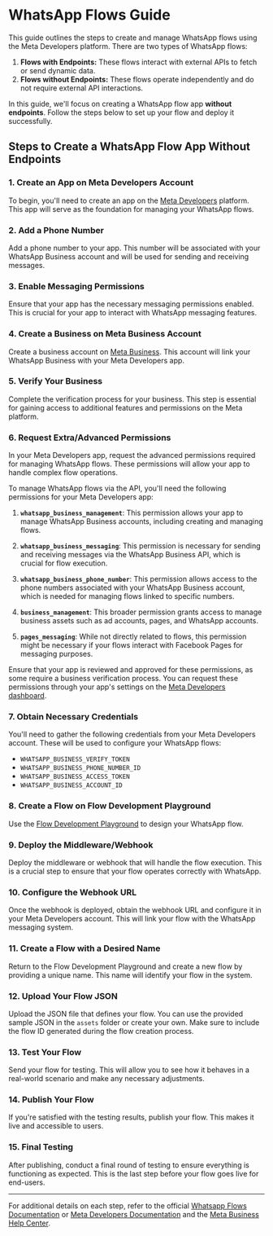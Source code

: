 
# WhatsApp Flows Guide

This guide outlines the steps to create and manage WhatsApp flows using the Meta Developers platform. There are two types of WhatsApp flows:

1. **Flows with Endpoints:** These flows interact with external APIs to fetch or send dynamic data.
2. **Flows without Endpoints:** These flows operate independently and do not require external API interactions.

In this guide, we'll focus on creating a WhatsApp flow app **without endpoints**. Follow the steps below to set up your flow and deploy it successfully.

## Steps to Create a WhatsApp Flow App Without Endpoints

### 1. Create an App on Meta Developers Account
To begin, you'll need to create an app on the [Meta Developers](https://developers.facebook.com/) platform. This app will serve as the foundation for managing your WhatsApp flows.

### 2. Add a Phone Number
Add a phone number to your app. This number will be associated with your WhatsApp Business account and will be used for sending and receiving messages.

### 3. Enable Messaging Permissions
Ensure that your app has the necessary messaging permissions enabled. This is crucial for your app to interact with WhatsApp messaging features.

### 4. Create a Business on Meta Business Account
Create a business account on [Meta Business](https://business.facebook.com/). This account will link your WhatsApp Business with your Meta Developers app.

### 5. Verify Your Business
Complete the verification process for your business. This step is essential for gaining access to additional features and permissions on the Meta platform.

### 6. Request Extra/Advanced Permissions
In your Meta Developers app, request the advanced permissions required for managing WhatsApp flows. These permissions will allow your app to handle complex flow operations.

To manage WhatsApp flows via the API, you'll need the following permissions for your Meta Developers app:

1. **`whatsapp_business_management`**: This permission allows your app to manage WhatsApp Business accounts, including creating and managing flows.

2. **`whatsapp_business_messaging`**: This permission is necessary for sending and receiving messages via the WhatsApp Business API, which is crucial for flow execution.

3. **`whatsapp_business_phone_number`**: This permission allows access to the phone numbers associated with your WhatsApp Business account, which is needed for managing flows linked to specific numbers.

4. **`business_management`**: This broader permission grants access to manage business assets such as ad accounts, pages, and WhatsApp accounts.

5. **`pages_messaging`**: While not directly related to flows, this permission might be necessary if your flows interact with Facebook Pages for messaging purposes.

Ensure that your app is reviewed and approved for these permissions, as some require a business verification process. You can request these permissions through your app's settings on the [Meta Developers dashboard](https://developers.facebook.com/apps/).

### 7. Obtain Necessary Credentials
You'll need to gather the following credentials from your Meta Developers account. These will be used to configure your WhatsApp flows:

- `WHATSAPP_BUSINESS_VERIFY_TOKEN`
- `WHATSAPP_BUSINESS_PHONE_NUMBER_ID`
- `WHATSAPP_BUSINESS_ACCESS_TOKEN`
- `WHATSAPP_BUSINESS_ACCOUNT_ID`

### 8. Create a Flow on Flow Development Playground
Use the [Flow Development Playground](https://developers.facebook.com/docs/whatsapp/flows/playground/) to design your WhatsApp flow.


### 9. Deploy the Middleware/Webhook
Deploy the middleware or webhook that will handle the flow execution. This is a crucial step to ensure that your flow operates correctly with WhatsApp.

### 10. Configure the Webhook URL
Once the webhook is deployed, obtain the webhook URL and configure it in your Meta Developers account. This will link your flow with the WhatsApp messaging system.

### 11. Create a Flow with a Desired Name
Return to the Flow Development Playground and create a new flow by providing a unique name. This name will identify your flow in the system.

### 12. Upload Your Flow JSON
Upload the JSON file that defines your flow. You can use the provided sample JSON in the `assets` folder or create your own. Make sure to include the flow ID generated during the flow creation process.

### 13. Test Your Flow
Send your flow for testing. This will allow you to see how it behaves in a real-world scenario and make any necessary adjustments.

### 14. Publish Your Flow
If you're satisfied with the testing results, publish your flow. This makes it live and accessible to users.

### 15. Final Testing
After publishing, conduct a final round of testing to ensure everything is functioning as expected. This is the last step before your flow goes live for end-users.

---

For additional details on each step, refer to the official [Whatsapp Flows Documentation](https://developers.facebook.com/docs/whatsapp/flows/gettingstarted) or [Meta Developers Documentation](https://developers.facebook.com/docs/whatsapp) and the [Meta Business Help Center](https://www.facebook.com/business/help).